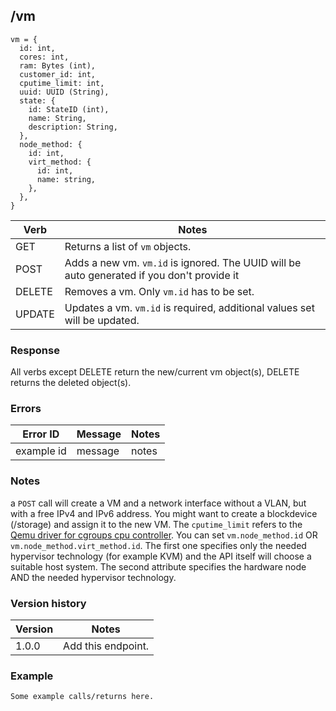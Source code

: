 ## /vm

```
vm = {
  id: int,
  cores: int,
  ram: Bytes (int),
  customer_id: int,
  cputime_limit: int,
  uuid: UUID (String),
  state: {
    id: StateID (int),
    name: String,
    description: String,
  },
  node_method: {
    id: int,
    virt_method: {
      id: int,
      name: string,
    },
  },
}
```

| Verb | Notes |
|------|-------|
| GET  | Returns a list of `vm` objects. |
| POST | Adds a new vm. `vm.id` is ignored. The UUID will be auto generated if you don't provide it |
| DELETE | Removes a vm. Only `vm.id` has to be set. |
| UPDATE | Updates a vm. `vm.id` is required, additional values set will be updated. |

### Response

All verbs except DELETE return the new/current vm object(s), DELETE returns the deleted object(s).

### Errors

| Error ID | Message | Notes |
|----------|---------|-------|
| example id | message  | notes |

### Notes

a `POST` call will create a VM and a network interface without a VLAN, but with a free IPv4 and IPv6 address. You might want to create a blockdevice (/storage) and assign it to the new VM. The `cputime_limit` refers to the [Qemu driver for cgroups cpu controller](https://libvirt.org/cgroups.html). You can set `vm.node_method.id` OR `vm.node_method.virt_method.id`. The first one specifies only the needed hypervisor technology (for example KVM) and the API itself will choose a suitable host system. The second attribute specifies the hardware node AND the needed hypervisor technology.

### Version history

| Version | Notes |
|---------|-------|
| 1.0.0 | Add this endpoint. |

### Example

```
Some example calls/returns here.
```
